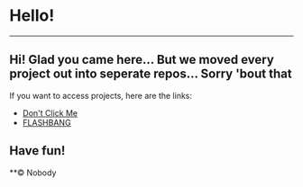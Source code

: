 # Hello!
---
Hi! Glad you came here...
But we moved every project out into seperate repos...
Sorry 'bout that
---
If you want to access projects, here are the links:

- [Don't Click Me](https://dji-mini-4.github.io/dontclick)
- [FLASHBANG](https://dji-mini-4.github.io/flashbang)

Have fun!
---

**© Nobody
